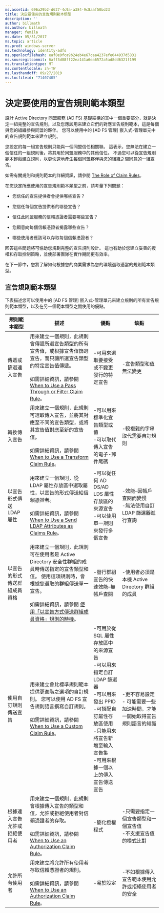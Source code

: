 ```yaml
---
ms.assetid: 696a29b2-d627-4c9a-a384-9c8aaf50bd23
title: 決定要使用的宣告規則範本類型
description: ''
author: billmath
ms.author: billmath
manager: femila
ms.date: 05/31/2017
ms.topic: article
ms.prod: windows-server
ms.technology: identity-adfs
ms.openlocfilehash: eaf0e9fca9b24eb4e67caa4237efe044937d5831
ms.sourcegitcommit: 6aff3d88ff22ea141a6ea6572a5ad8dd6321f199
ms.translationtype: MT
ms.contentlocale: zh-TW
ms.lasthandoff: 09/27/2019
ms.locfileid: "71407405"
---
```

# <a name="determine-the-type-of-claim-rule-template-to-use"></a>決定要使用的宣告規則範本類型


設計 Active Directory 同盟服務 \(AD FS\) 基礎結構的其中一個重要部分，就是決定一組完整的宣告規則，以及您應該用來建立它們的對應宣告規則範本，這是每個與您的組織參與同盟的夥伴。 您可以使用中的 [AD FS 管理] 嵌入式\-管理單元中的宣告規則範本來建立規則。  
  
您設定的每一組宣告規則只能與一個同盟信任相關聯。 這表示，您無法在建立一個信任的一組規則後，將其用於同盟服務中的其他信任。 不過您可以從宣告規則範本輕鬆建立規則，以更快速地產生每個同盟夥伴與您的組織之間同意的一組宣告。  
  
如需有關規則和規則範本的詳細資訊，請參閱 [The Role of Claim Rules](The-Role-of-Claim-Rules.md)。  
  
在您決定所應使用的宣告規則範本類型之前，請考量下列問題：  
  
-   您信任的宣告提供者會提供哪些宣告？  
  
-   您信任每個宣告提供者的哪些宣告？  
  
-   信任此同盟服務的信賴憑證者需要哪些宣告？  
  
-   您願意向每個信賴憑證者揭露哪些宣告？  
  
-   哪些使用者應該可以存取每個信賴憑證者？  
  
回答這些問題將可協助您規劃完整的宣告規則設計。 這也有助於您建立妥善的授權和存取控制策略，並使部署團隊在實作期間更有效率。  
  
在下一節中，您將了解如何根據您的商業需求為您的環境選取適當的規則範本類型。  
  
## <a name="claim-rule-template-types"></a>宣告規則範本類型  
下表描述您可以使用中的 [AD FS 管理] 嵌入式\-管理單元來建立規則的所有宣告規則範本類型，以及在另一個範本類型之間使用的優點。  
  
|規則範本類型|描述|優點|缺點|  
|----------------------|---------------|--------------|-----------------|  
|傳遞或篩選連入宣告|用來建立一個規則，此規則會傳遞所選宣告類型的所有宣告值，或根據宣告值篩選宣告，而只讓所選宣告類型的特定宣告值傳遞。<br /><br />如需詳細資訊，請參閱 [When to Use a Pass Through or Filter Claim Rule](When-to-Use-a-Pass-Through-or-Filter-Claim-Rule.md)。|-可用來選取要接受或不變更發行的特定宣告|-宣告類型和值無法變更|  
|轉換傳入宣告|用來建立一個規則，此規則可選取傳入宣告，並將其對應至不同的宣告類型，或將其宣告值對應至新的宣告值。<br /><br />如需詳細資訊，請參閱 [When to Use a Transform Claim Rule](When-to-Use-a-Transform-Claim-Rule.md)。|-可以用來標準化宣告類型或值<br />-可以取代傳入宣告的電子\-郵件尾碼|-較複雜的字串取代需要自訂規則|  
|以宣告形式傳送 LDAP 屬性|用來建立一個規則，從 LDAP 屬性存放區中選取屬性，以宣告的形式傳送給信賴憑證者。<br /><br />如需詳細資訊，請參閱 [When to Use a Send LDAP Attributes as Claims Rule](When-to-Use-a-Send-LDAP-Attributes-as-Claims-Rule.md)。|-可以從任何 AD DS\/AD LDS 屬性存放區的來源宣告<br />-可以使用單一規則來發行多個宣告|-效能–因帳戶查閱而變慢<br />-無法使用自訂 LDAP 篩選器進行查詢|  
|以宣告的形式傳送群組成員資格|用來建立一個規則，此規則可在使用者是 Active Directory 安全性群組的成員時傳送指定的宣告類型和值。 使用這項規則時，會根據您選取的群組傳送單一宣告。<br /><br />如需詳細資訊，請參閱 [使用「以宣告方式傳送群組成員資格」規則的時機](When-to-Use-a-Send-Group-Membership-as-a-Claim-Rule.md)。|-發行群組宣告的快速效能–無帳戶查閱|-使用者必須是本機 Active Directory 群組的成員|  
|使用自訂規則傳送宣告|用來建立會比標準規則範本提供更進階之選項的自訂規則。 您可以使用 AD FS 宣告規則語言撰寫自訂規則。<br /><br />如需詳細資訊，請參閱 [When to Use a Custom Claim Rule](When-to-Use-a-Custom-Claim-Rule.md)。|-可用於從 SQL 屬性存放區中的來源宣告<br />-可以用來指定自訂 LDAP 篩選器<br />-可以用來發出 PPID<br />-可搭配自訂屬性存放區使用<br />-只能用來將宣告新增至輸入宣告集<br />-可用來根據一個以上的傳入宣告傳送宣告|-更不容易設定 \- 可能需要一些加速時間，才能一開始取得宣告規則語言的知識|  
|根據連入宣告允許或拒絕使用者|用來建立一個規則，此規則會根據傳入宣告的類型和值，允許或拒絕使用者對信賴憑證者的存取。<br /><br />如需詳細資訊，請參閱 [When to Use an Authorization Claim Rule](When-to-Use-an-Authorization-Claim-Rule.md)。|-簡化授權程式|-只需要指定一個宣告類型和一個宣告值<br />-不支援宣告值的模式比對|  
|允許所有使用者|用來建立將允許所有使用者存取信賴憑證者的規則。<br /><br />如需詳細資訊，請參閱 [When to Use an Authorization Claim Rule](When-to-Use-an-Authorization-Claim-Rule.md)。|-易於設定|-不如根據傳入宣告範本使用允許或拒絕使用者的安全|  
  

